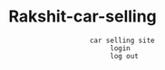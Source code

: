 # Rakshit-car-selling
                        car selling site 
                             login 
                             log out
